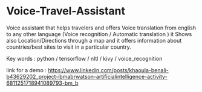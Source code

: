 # Voice-Travel-Assistant


Voice assistant that helps travelers and offers Voice translation from english to any other language (Voice recognition / Automatic translation ) it Shows also Location/Directions through a map and it offers information about countries/best sites to visit in a particular country.

Key words : python / tensorflow / nltl / kivy / voice_recognition

link for a demo : https://www.linkedin.com/posts/khaoula-benali-b43629202_project-ibmabrwatson-artificialintelligence-activity-6811251718941089793-bm_b
